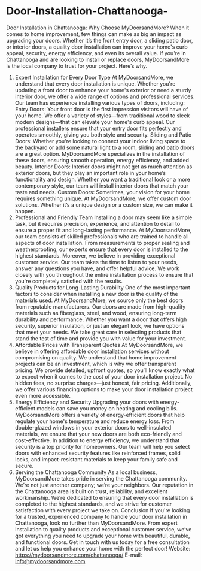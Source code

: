 # Door-Installation-Chattanooga-
Door Installation in Chattanooga: Why Choose MyDoorsandMore?
When it comes to home improvement, few things can make as big an impact as upgrading your doors. Whether it’s the front entry door, a sliding patio door, or interior doors, a quality door installation can improve your home's curb appeal, security, energy efficiency, and even its overall value. If you're in Chattanooga and are looking to install or replace doors, MyDoorsandMore is the local company to trust for your project. Here’s why.
1. Expert Installation for Every Door Type
At MyDoorsandMore, we understand that every door installation is unique. Whether you're updating a front door to enhance your home's exterior or need a sturdy interior door, we offer a wide range of options and professional services. Our team has experience installing various types of doors, including:
Entry Doors: Your front door is the first impression visitors will have of your home. We offer a variety of styles—from traditional wood to sleek modern designs—that can elevate your home's curb appeal. Our professional installers ensure that your entry door fits perfectly and operates smoothly, giving you both style and security.
Sliding and Patio Doors: Whether you're looking to connect your indoor living space to the backyard or add some natural light to a room, sliding and patio doors are a great option. MyDoorsandMore specializes in the installation of these doors, ensuring smooth operation, energy efficiency, and added beauty.
Interior Doors: Interior doors might not get as much attention as exterior doors, but they play an important role in your home’s functionality and design. Whether you want a traditional look or a more contemporary style, our team will install interior doors that match your taste and needs.
Custom Doors: Sometimes, your vision for your home requires something unique. At MyDoorsandMore, we offer custom door solutions. Whether it’s a unique design or a custom size, we can make it happen.
2. Professional and Friendly Team
Installing a door may seem like a simple task, but it requires precision, experience, and attention to detail to ensure a proper fit and long-lasting performance. At MyDoorsandMore, our team consists of skilled professionals who are trained to handle all aspects of door installation. From measurements to proper sealing and weatherproofing, our experts ensure that every door is installed to the highest standards.
Moreover, we believe in providing exceptional customer service. Our team takes the time to listen to your needs, answer any questions you have, and offer helpful advice. We work closely with you throughout the entire installation process to ensure that you're completely satisfied with the results.
3. Quality Products for Long-Lasting Durability
One of the most important factors to consider when installing a new door is the quality of the materials used. At MyDoorsandMore, we source only the best doors from reputable manufacturers. Our doors are made from high-quality materials such as fiberglass, steel, and wood, ensuring long-term durability and performance.
Whether you want a door that offers high security, superior insulation, or just an elegant look, we have options that meet your needs. We take great care in selecting products that stand the test of time and provide you with value for your investment.
4. Affordable Prices with Transparent Quotes
At MyDoorsandMore, we believe in offering affordable door installation services without compromising on quality. We understand that home improvement projects can be an investment, which is why we offer transparent pricing. We provide detailed, upfront quotes, so you’ll know exactly what to expect when it comes to the cost of your door installation project. No hidden fees, no surprise charges—just honest, fair pricing.
Additionally, we offer various financing options to make your door installation project even more accessible.
5. Energy Efficiency and Security
Upgrading your doors with energy-efficient models can save you money on heating and cooling bills. MyDoorsandMore offers a variety of energy-efficient doors that help regulate your home's temperature and reduce energy loss. From double-glazed windows in your exterior doors to well-insulated materials, we ensure that your new doors are both eco-friendly and cost-effective.
In addition to energy efficiency, we understand that security is a top priority for homeowners. Our team will help you select doors with enhanced security features like reinforced frames, solid locks, and impact-resistant materials to keep your family safe and secure.
6. Serving the Chattanooga Community
As a local business, MyDoorsandMore takes pride in serving the Chattanooga community. We’re not just another company; we’re your neighbors. Our reputation in the Chattanooga area is built on trust, reliability, and excellent workmanship. We’re dedicated to ensuring that every door installation is completed to the highest standards, and we strive for customer satisfaction with every project we take on.
Conclusion
If you're looking for a trusted, experienced company to handle your door installation in Chattanooga, look no further than MyDoorsandMore. From expert installation to quality products and exceptional customer service, we’ve got everything you need to upgrade your home with beautiful, durable, and functional doors. Get in touch with us today for a free consultation and let us help you enhance your home with the perfect door!
Website: https://mydoorsandmore.com/chattanooga/ 
E-mail: info@mydoorsandmore.com 
